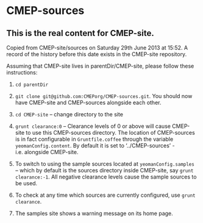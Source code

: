 CMEP-sources
============

This is the real content for CMEP-site.
---------------------------------------

Copied from CMEP-site/sources on Saturday 29th June 2013 at 15:52. A
record of the history before this date exists in the CMEP-site
repository.

Assuming that CMEP-site lives in parentDir/CMEP-site, please follow
these instructions:

1.  `cd parentDir`

2.  `git clone git@github.com:CMEPorg/CMEP-sources.git`. You should now
    have CMEP-site and CMEP-sources alongside each other.

3.  `cd CMEP-site` – change directory to the site

4.  `grunt clearance:0` – Clearance levels of 0 or above will cause
    CMEP-site to use this CMEP-sources directory. The location of
    CMEP-sources is in fact configurable in `Gruntfile.coffee` through
    the variable `yeomanConfig.content`. By default it is set to
    ‘../CMEP-sources’ - i.e. alongside CMEP-site.

5.  To switch to using the sample sources located at
    `yeomanConfig.samples` – which by default is the sources directory
    inside CMEP-site, say `grunt clearance:-1`. All negative clearance
    levels cause the sample sources to be used.

6.  To check at any time which sources are currently configured, use
    `grunt clearance`.

7.  The samples site shows a warning message on its home page.


